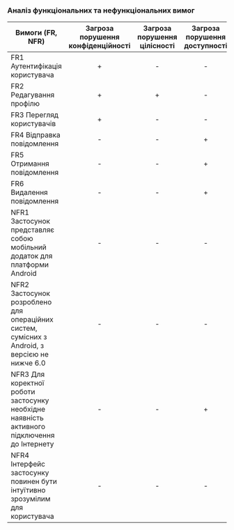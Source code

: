 ### Аналіз функціональних та нефункціональних вимог

|Вимоги (FR, NFR)| Загроза порушення конфіденційності | Загроза порушення цілісності | Загроза порушення доступності |
|- |:-:|:-:|:-:|
| FR1 Аутентифікація користувача | + | - | - |
| FR2 Редагування профілю        | + | + | - |   
| FR3 Перегляд користувачів      | + | - | - |  
| FR4 Відправка повідомлення     | - | - | + |
| FR5 Отримання повідомлення     | - | - | + |
| FR6 Видалення повідомлення     | - | - | + |
| NFR1 Застосунок представляє собою мобільний додаток для платформи Android | - | - | - |
| NFR2 Застосунок розроблено для операційних систем, сумісних з Android, з версією не нижче 6.0 | - | - | - |
| NFR3 Для коректної роботи застосунку необхідне наявність активного підключення до Інтернету | - | - | + |
| NFR4 Інтерфейс застосунку повинен бути інтуїтивно зрозумілим для користувача | - | - | - |